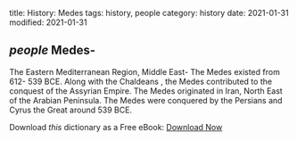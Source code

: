 title: History: Medes
tags: history, people
category: history
date: 2021-01-31
modified: 2021-01-31

## _people_  Medes-
The Eastern Mediterranean Region, Middle East-
The
Medes existed from   612-
539 BCE.
  Along with the   Chaldeans
,
the Medes contributed to the conquest of the Assyrian Empire.  The
Medes originated in Iran, North East of the Arabian Peninsula.  The
Medes were conquered by the Persians and   Cyrus the Great
 around
  539 BCE.



Download *this* dictionary as a Free eBook: [Download Now]({static}static/CairnsHistoryDictionary.pdf)

